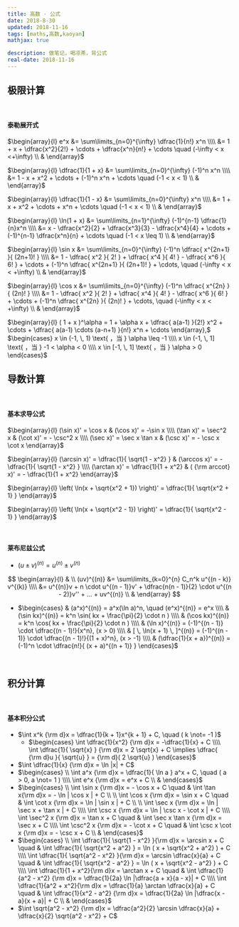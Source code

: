 ```yaml
---
title: 高数 · 公式
date: 2018-8-30
updated: 2018-11-16
tags: [maths,高数,kaoyan]
mathjax: true

description: 做笔记，喝凉茶，背公式
real-date: 2018-11-16
---
```


<!-- 
$\begin{array}{l} \end{array}$
-->

<!-- 
⭐
️ -->

## 极限计算

<br>

#### 泰勒展开式

$\begin{array}{l} e^x &= \sum\limits_{n=0}^{\infty} \dfrac{1}{n!} x^n \\\\ &= 1 + x + \dfrac{x^2}{2!} + \cdots + \dfrac{x^n}{n!} + \cdots \quad (-\infty < x <+\infty) \\ & \end{array}$ 

$\begin{array}{l} \dfrac{1}{1 + x} &= \sum\limits_{n=0}^{\infty} (-1)^n x^n \\\\ &= 1 - x + x^2 + \cdots + (-1)^n x^n + \cdots \quad (-1 < x < 1) \\ & \end{array}$ 

$\begin{array}{l} \dfrac{1}{1 - x} &= \sum\limits_{n=0}^{\infty} x^n \\\\ &= 1 + x + x^2 + \cdots + x^n + \cdots \quad (-1 < x < 1) \\ & \end{array}$ 

$\begin{array}{l} \ln(1 + x) &= \sum\limits_{n=1}^{\infty} (-1)^{n-1} \dfrac{1}{n}x^n \\\\ &= x - \dfrac{x^2}{2} + \dfrac{x^3}{3} - \dfrac{x^4}{4} + \cdots + (-1)^{n-1} \dfrac{x^n}{n} + \cdots \quad (-1 < x \leq 1) \\ & \end{array}​$ 

$\begin{array}{l} \sin x &= \sum\limits_{n=0}^{\infty} (-1)^n \dfrac{ x^{2n+1} }{ (2n+1)! } \\\\ &= 1 - \dfrac{ x^2 }{ 2! } + \dfrac{ x^4 }{ 4! } - \dfrac{ x^6 }{ 6! } + \cdots + (-1)^n \dfrac{ x^{2n+1} }{ (2n+1)! } + \cdots, \quad (-\infty < x < +\infty) \\ & \end{array}$ 

$\begin{array}{l} \cos x &= \sum\limits_{n=0}^{\infty} (-1)^n \dfrac{ x^{2n} }{ (2n)! } \\\\ &= 1 - \dfrac{ x^2 }{ 2! } + \dfrac{ x^4 }{ 4! } - \dfrac{ x^6 }{ 6! } + \cdots + (-1)^n \dfrac{ x^{2n} }{ (2n)! } + \cdots, \quad (-\infty < x < +\infty) \\ & \end{array}$

$\begin{array}{l} ( 1 + x )^\alpha = 1 + \alpha x + \dfrac{ a(a-1) }{2!} x^2 + \cdots + \dfrac{ a(a-1) \cdots (a-n+1) }{n!} x^n + \cdots \end{array},$ $\begin{cases} x \in (-1, \, 1) \text{ ，当 } \alpha \leq -1 \\\\ x \in (-1, \, 1] \text{ ，当 } -1 < \alpha < 0 \\\\ x \in [-1, \, 1] \text{ ，当 } \alpha > 0 \end{cases}$

## 导数计算

<br>

#### 基本求导公式

$\begin{array}{l} (\sin x)' = \cos x & (\cos x)' = -\sin x \\\\ (\tan x)' = \sec^2 x & (\cot x)' = - \csc^2 x \\\\ (\sec x)' = \sec x \tan x & (\csc x)' = - \csc x \cot x \end{array}$ 

$\begin{array}{l} (\arcsin x)' = \dfrac{1}{ \sqrt{1 - x^2} } & (\arccos x)' = - \dfrac{1}{ \sqrt{1 - x^2} } \\\\ (\arctan x)' = \dfrac{1}{1 + x^2} & ( {\rm arccot} x)' = - \dfrac{1}{1 + x^2} \end{array}$

$\begin{array}{l} \left( \ln(x + \sqrt{x^2 + 1}) \right)' = \dfrac{1}{ \sqrt{x^2 + 1} } \end{array}$ 

$\begin{array}{l} \left( \ln(x + \sqrt{x^2 - 1}) \right)' = \dfrac{1}{ \sqrt{x^2 - 1} } \end{array}$ 

<br>

#### 莱布尼兹公式

- $(u \pm v)^{(n)} = u^{(n)} \pm v^{(n)}$ 

$$
\begin{array}{l} & \\ (uv)^{(n)} &= \sum\limits_{k=0}^{n} C_n^k u^{(n - k)} v^{(k)} \\\\ &= u^{(n)}v + n \cdot u^{(n - 1)}v' + \dfrac{n(n - 1)}{2} \cdot u^{(n - 2)}v'' + ... + uv^{(n)} \\ & \end{array}
$$
   - $\begin{cases} & (a^x)^{(n)} = a^x(\ln a)^n, \quad (e^x)^{(n)} = e^x \\\\ & (\sin kx)^{(n)} = k^n \sin( kx + \frac{\pi}{2} \cdot n ) \\\\ & (\cos kx)^{(n)} = k^n \cos( kx + \frac{\pi}{2} \cdot n ) \\\\ & (\ln x)^{(n)} = (-1)^{(n - 1)} \cdot \dfrac{(n - 1)!}{x^n}, (x > 0) \\\\ & [ \, \ln(x + 1) \, ]^{(n)} = (-1)^{(n - 1)} \cdot \dfrac{(n - 1)!}{(1 + x)^n}, (x > -1) \\\\ & (\dfrac{1}{x + a})^{(n)} = (-1)^n \cdot \dfrac{n!}{ (x + a)^{(n + 1)} } \end{cases}$  

<br>

## 积分计算

<br>

#### 基本积分公式

- $\int x^k {\rm d}x = \dfrac{1}{k + 1}x^{k + 1} + C, \quad ( k \not= -1 )$ 
   - $\begin{cases} \int \dfrac{1}{x^2} {\rm d}x = -\dfrac{1}{x} + C \\\\ \int \dfrac{1}{ \sqrt{x} } {\rm d}x = 2 \sqrt{x} + C \implies \dfrac{ {\rm d}u }{ \sqrt{u} } = {\rm d}( 2 \sqrt{u} ) \end{cases}$ 
- $\int \dfrac{1}{x} {\rm d}x = \ln |x| + C$ 
- $\begin{cases} \\ \int a^x {\rm d}x = \dfrac{1}{ \ln a } a^x + C, \quad ( a > 0, a \not= 1 ) \\\\ \int e^x {\rm d}x = e^x + C \\ & \end{cases}$ 
- $\begin{cases} \\ \int \sin x {\rm d}x = - \cos x + C \quad & \int \tan x{\rm d}x = - \ln | \cos x | + C \\ \\ \int \cos x {\rm d}x = \sin x + C \quad & \int \cot x {\rm d}x = \ln | \sin x | + C \\ \\ \int \sec x {\rm d}x = \ln | \sec x + \tan x | + C \\\\ \int \csc x {\rm d}x = \ln | \csc x - \cot x | + C \\\\ \int \sec^2 x {\rm d}x = \tan x + C \quad & \int \sec x \tan x {\rm d}x = \sec x + C \\\\ \int \csc^2 x {\rm d}x = - \cot x + C \quad & \int \csc x \cot x {\rm d}x = - \csc x + C \\ & \end{cases}$ 
- $\begin{cases} \\ \int \dfrac{1}{ \sqrt{1 - x^2} }{\rm d}x = \arcsin x + C \quad & \int \dfrac{1}{ \sqrt{x^2 + a^2} } = \ln ( x + \sqrt{x^2 + a^2} ) + C \\\\ \int \dfrac{1}{ \sqrt{a^2 - x^2} }{\rm d}x = \arcsin \dfrac{x}{a} + C \quad & \int \dfrac{1}{ \sqrt{x^2 - a^2} } = \ln ( x + \sqrt{x^2 - a^2} ) + C \\\\ \int \dfrac{1}{1 + x^2}{\rm d}x = \arctan x + C \quad & \int \dfrac{1}{a^2 - x^2} {\rm d}x = \dfrac{1}{2a} \ln |\dfrac{a + x}{a - x}| + C \\\\   \int \dfrac{1}{a^2 + x^2}{\rm d}x = \dfrac{1}{a} \arctan \dfrac{x}{a} + C \quad & \int \dfrac{1}{x^2 - a^2} {\rm d}x = \dfrac{1}{2a} \ln |\dfrac{x - a}{x + a}| + C \\ & \end{cases}$
- $\int \sqrt{a^2 - x^2} {\rm d}x = \dfrac{a^2}{2} \arcsin \dfrac{x}{a} + \dfrac{x}{2} \sqrt{a^2 - x^2} + C$ 






